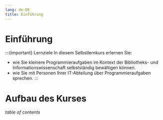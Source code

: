 ```yaml
---
lang: de-DE
title: Einführung
---
```

# Einführung

:::{important} Lernziele
In diesem Selbstlernkurs erlernen Sie:
- wie Sie kleinere Programmieraufgaben im Kontext der Bibliotheks- und Informationswissenschaft selbstständig bewältigen können.
- wie Sie mit Personen Ihrer IT-Abteilung über Programmieraufgaben sprechen.
:::

# Aufbau des Kurses
_table of contents_
